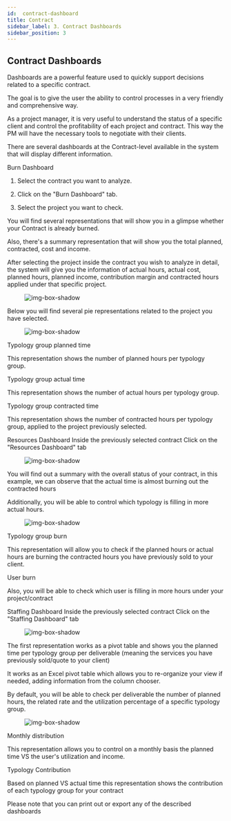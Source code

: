 ```yaml
---
id:  contract-dashboard
title: Contract
sidebar_label: 3. Contract Dashboards
sidebar_position: 3
---
```


## Contract Dashboards

Dashboards are a powerful feature used to quickly support decisions related to a specific contract.

The goal is to give the user the ability to control processes in a very friendly and comprehensive way.

As a project manager, it is very useful to understand the status of a specific client and control the profitability of each project and contract. This way the PM will have the necessary tools to negotiate with their clients.

There are several dashboards at the Contract-level available in the system that will display different information.

Burn Dashboard

1. Select the contract you want to analyze.

2. Click on the "Burn Dashboard" tab.

3. Select the project you want to check.

You will find several representations that will show you in a glimpse whether your Contract is already burned.

Also, there's a summary representation that will show you the total planned, contracted, cost and income.

After selecting the project inside the contract you wish to analyze in detail, the system will give you the information of actual hours, actual cost, planned hours, planned income, contribution margin and contracted hours applied under that specific project.

<figure>

![img-box-shadow](/img/university/dashboards/contract-dashboard/university-contract-dashboard-1.png)
<figcaption></figcaption>
</figure>

Below you will find several pie representations related to the project you have selected.

<figure>

![img-box-shadow](/img/university/dashboards/contract-dashboard/university-contract-dashboard-2.png)
<figcaption></figcaption>
</figure>

Typology group planned time

This representation shows the number of planned hours per typology group.

Typology group actual time

This representation shows the number of actual hours per typology group.

Typology group contracted time

This representation shows the number of contracted hours per typology group, applied to the project previously selected.

 

Resources Dashboard
Inside the previously selected contract
Click on the "Resources Dashboard" tab
 

<figure>

![img-box-shadow](/img/university/dashboards/contract-dashboard/university-contract-dashboard-3.png)
<figcaption></figcaption>
</figure>

You will find out a summary with the overall status of your contract, in this example, we can observe that the actual time is almost burning out the contracted hours 

Additionally, you will be able to control which typology is filling in more actual hours.

<figure>

![img-box-shadow](/img/university/dashboards/contract-dashboard/university-contract-dashboard-4.png)
<figcaption></figcaption>
</figure>

Typology group burn

This representation will allow you to check if the planned hours or actual hours are burning the contracted hours you have previously sold to your client.

User burn

Also, you will be able to check which user is filling in more hours under your project/contract

Staffing Dashboard
Inside the previously selected contract
Click on the "Staffing Dashboard" tab
 

<figure>

![img-box-shadow](/img/university/dashboards/contract-dashboard/university-contract-dashboard-5.png)
<figcaption></figcaption>
</figure>

The first representation works as a pivot table and shows you the planned time per typology group per deliverable (meaning the services you have previously sold/quote to your client)

It works as an Excel pivot table which allows you to re-organize your view if needed, adding information from the column chooser.

By default, you will be able to check per deliverable the number of planned hours, the related rate and the utilization percentage of a specific typology group.

<figure>

![img-box-shadow](/img/university/dashboards/contract-dashboard/university-contract-dashboard-6.png)
<figcaption></figcaption>
</figure>

Monthly distribution

This representation allows you to control on a monthly basis the planned time VS the user's utilization and income.

Typology Contribution

Based on planned VS actual time this representation shows the contribution of each typology group for your contract

Please note that you can print out or export any of the described dashboards
